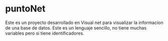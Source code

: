 # puntoNet
Este es un proyecto desarrollado en Visual net para visualizar la informacion de una base de datos.
Este es un lenguaje sencillo, no  tiene muchas variables pero si tiene identificadores.
